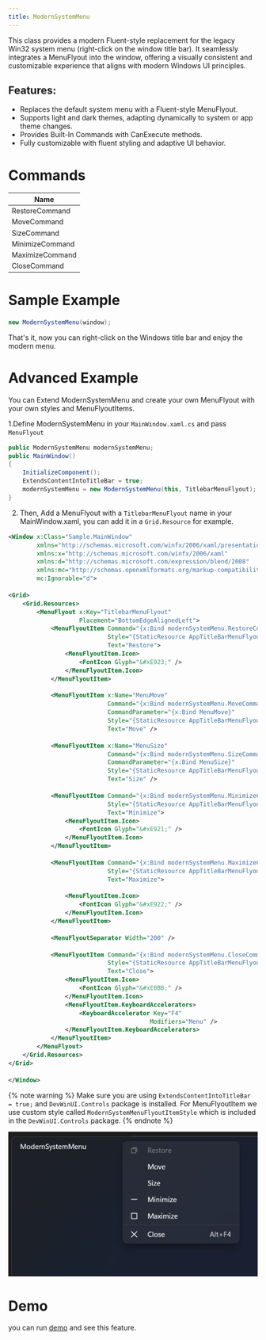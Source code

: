 ```yaml
---
title: ModernSystemMenu
---
```


This class provides a modern Fluent-style replacement for the legacy Win32 system menu (right-click on the window title bar). It seamlessly integrates a MenuFlyout into the window, offering a visually consistent and customizable experience that aligns with modern Windows UI principles.

## Features:
- Replaces the default system menu with a Fluent-style MenuFlyout.
- Supports light and dark themes, adapting dynamically to system or app theme changes.
- Provides Built-In Commands with CanExecute methods.
- Fully customizable with fluent styling and adaptive UI behavior.

# Commands
|Name|
|-|
|RestoreCommand|
|MoveCommand|
|SizeCommand|
|MinimizeCommand|
|MaximizeCommand|
|CloseCommand|

# Sample Example

```cs
new ModernSystemMenu(window);
```

That's it, now you can right-click on the Windows title bar and enjoy the modern menu.

# Advanced Example

You can Extend ModernSystemMenu and create your own MenuFlyout with your own styles and MenuFlyoutItems.

1.Define ModernSystemMenu in your `MainWindow.xaml.cs` and pass `MenuFlyout`

```cs
public ModernSystemMenu modernSystemMenu;
public MainWindow()
{
    InitializeComponent();
    ExtendsContentIntoTitleBar = true;
    modernSystemMenu = new ModernSystemMenu(this, TitlebarMenuFlyout);
}
```

2. Then, Add a MenuFlyout with a `TitlebarMenuFlyout` name in your MainWindow.xaml, you can add it in a `Grid.Resource` for example.

```xml
<Window x:Class="Sample.MainWindow"
        xmlns="http://schemas.microsoft.com/winfx/2006/xaml/presentation"
        xmlns:x="http://schemas.microsoft.com/winfx/2006/xaml"
        xmlns:d="http://schemas.microsoft.com/expression/blend/2008"
        xmlns:mc="http://schemas.openxmlformats.org/markup-compatibility/2006"
        mc:Ignorable="d">

<Grid>
    <Grid.Resources>
        <MenuFlyout x:Key="TitlebarMenuFlyout"
                    Placement="BottomEdgeAlignedLeft">
            <MenuFlyoutItem Command="{x:Bind modernSystemMenu.RestoreCommand}"
                            Style="{StaticResource AppTitleBarMenuFlyoutItemStyle}"
                            Text="Restore">
                <MenuFlyoutItem.Icon>
                    <FontIcon Glyph="&#xE923;" />
                </MenuFlyoutItem.Icon>
            </MenuFlyoutItem>

            <MenuFlyoutItem x:Name="MenuMove"
                            Command="{x:Bind modernSystemMenu.MoveCommand}"
                            CommandParameter="{x:Bind MenuMove}"
                            Style="{StaticResource AppTitleBarMenuFlyoutItemStyle}"
                            Text="Move" />

            <MenuFlyoutItem x:Name="MenuSize"
                            Command="{x:Bind modernSystemMenu.SizeCommand}"
                            CommandParameter="{x:Bind MenuSize}"
                            Style="{StaticResource AppTitleBarMenuFlyoutItemStyle}"
                            Text="Size" />

            <MenuFlyoutItem Command="{x:Bind modernSystemMenu.MinimizeCommand}"
                            Style="{StaticResource AppTitleBarMenuFlyoutItemStyle}"
                            Text="Minimize">
                <MenuFlyoutItem.Icon>
                    <FontIcon Glyph="&#xE921;" />
                </MenuFlyoutItem.Icon>
            </MenuFlyoutItem>

            <MenuFlyoutItem Command="{x:Bind modernSystemMenu.MaximizeCommand}"
                            Style="{StaticResource AppTitleBarMenuFlyoutItemStyle}"
                            Text="Maximize">

                <MenuFlyoutItem.Icon>
                    <FontIcon Glyph="&#xE922;" />
                </MenuFlyoutItem.Icon>
            </MenuFlyoutItem>

            <MenuFlyoutSeparator Width="200" />

            <MenuFlyoutItem Command="{x:Bind modernSystemMenu.CloseCommand}"
                            Style="{StaticResource AppTitleBarMenuFlyoutItemStyle}"
                            Text="Close">
                <MenuFlyoutItem.Icon>
                    <FontIcon Glyph="&#xE8BB;" />
                </MenuFlyoutItem.Icon>
                <MenuFlyoutItem.KeyboardAccelerators>
                    <KeyboardAccelerator Key="F4"
                                        Modifiers="Menu" />
                </MenuFlyoutItem.KeyboardAccelerators>
            </MenuFlyoutItem>
        </MenuFlyout>
    </Grid.Resources>
</Grid>

</Window>

```

{% note warning %}
Make sure you are using `ExtendsContentIntoTitleBar = true;` and `DevWinUI.Controls` package is installed. For MenuFlyoutItem we use custom style called `ModernSystemMenuFlyoutItemStyle` which is included in the `DevWinUI.Controls` package.
{% endnote %}

![DevWinUI](https://raw.githubusercontent.com/ghost1372/DevWinUI-Resources/refs/heads/main/DevWinUI-Docs/ModernSystemMenu.png)


# Demo
you can run [demo](https://github.com/Ghost1372/DevWinUI) and see this feature.